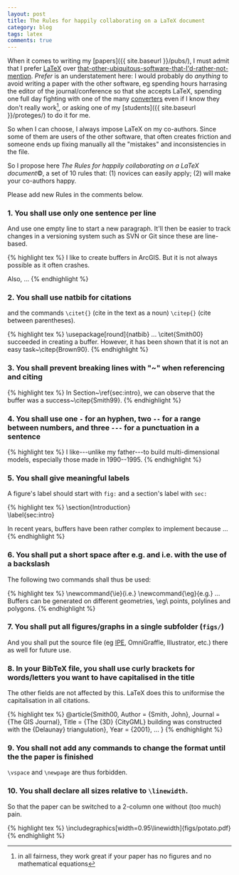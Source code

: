 ```yaml
---
layout: post
title: The Rules for happily collaborating on a LaTeX document
category: blog
tags: latex
comments: true
---
```


When it comes to writing my [papers]({{ site.baseurl }}/pubs/), I must admit that I prefer [LaTeX](http://latex-project.org/intro.html) over [that-other-ubiquitous-software-that-I'd-rather-not-mention](http://www.wordperfect.com/rw/). 
*Prefer* is an understatement here: I would probably do *anything* to avoid writing a paper with the other software, eg spending hours harrasing the editor of the journal/conference so that she accepts LaTeX, spending one full day fighting with one of the many [converters](http://peterwittek.com/2013/11/comparing-latex-conversion-tools/) even if I know they don't really work[^1], or asking one of my [students]({{ site.baseurl }}/proteges/) to do it for me.

So when I can choose, I always impose LaTeX on my co-authors. 
Since some of them are users of the other software, that often creates friction and someone ends up fixing manually all the "mistakes" and inconsistencies in the file. 

So I propose here *The Rules for happily collaborating on a LaTeX document*©, a set of 10 rules that: (1) novices can easily apply; (2) will make your co-authors happy. 

Please add new Rules in the comments below.


### 1. You shall use only one sentence per line

And use one empty line to start a new paragraph.
It'll then be easier to track changes in a versioning system such as SVN or Git since these are line-based.

{% highlight tex %}
I like to create buffers in ArcGIS.
But it is not always possible as it often crashes.

Also, ...
{% endhighlight %} 


### 2. You shall use natbib for citations

and the commands `\citet{}` (cite in the text as a noun) `\citep{}` (cite between parentheses). 

{% highlight tex %}
\usepackage[round]{natbib}
...
\citet{Smith00} succeeded in creating a buffer.
However, it has been shown that it is not an easy task~\citep{Brown90}.
{% endhighlight %} 


### 3. You shall prevent breaking lines with "~" when referencing and citing

{% highlight tex %}
In Section~\ref{sec:intro}, we can observe that the buffer was a success~\citep{Smith99}.
{% endhighlight %} 


### 4. You shall use one `-` for an hyphen, two `--` for a range between numbers, and three `---` for a punctuation in a sentence

{% highlight tex %}
I like---unlike my father---to build multi-dimensional models, 
especially those made in 1990--1995.
{% endhighlight %} 


### 5. You shall give meaningful labels
A figure's label should start with `fig:` and a section's label with `sec:`

{% highlight tex %}
\section{Introduction}  
\label{sec:intro}

In recent years, buffers have been rather complex to implement because ...
{% endhighlight %} 


### 6. You shall put a short space after e.g. and i.e. with the use of a backslash

The following two commands shall thus be used:

{% highlight tex %}
\newcommand{\ie}{i.e.}
\newcommand{\eg}{e.g.}
...
Buffers can be generated on different geometries, \eg\ points, polylines and polygons.
{% endhighlight %}


### 7. You shall put all figures/graphs in a single subfolder (`figs/`)

And you shall put the source file (eg [IPE](http://ipe7.sourceforge.net), OmniGraffle, Illustrator, etc.) there as well for future use.


### 8. In your BibTeX file, you shall use curly brackets for words/letters you want to have capitalised in the title

The other fields are not affected by this. LaTeX does this to uniformise the capitalisation in all citations.

{% highlight tex %}
@article{Smith00,
  Author = {Smith, John},
  Journal = {The GIS Journal},
  Title = {The {3D} {CityGML} building was constructed with the {Delaunay} triangulation},
  Year = {2001},
  ...
}
{% endhighlight %} 


### 9. You shall not add any commands to change the format until the the paper is finished

`\vspace` and `\newpage` are thus forbidden.


### 10. You shall declare all sizes relative to `\linewidth`.

So that the paper can be switched to a 2-column one without (too much) pain.

{% highlight tex %}
\includegraphics[width=0.95\linewidth]{figs/potato.pdf}
{% endhighlight %} 

[^1]: in all fairness, they work great if your paper has no figures and no mathematical equations
